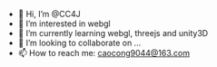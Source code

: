 - 👋 Hi, I’m @CC4J
- 👀 I’m interested in webgl
- 🌱 I’m currently learning webgl, threejs and unity3D
- 💞️ I’m looking to collaborate on ...
- 📫 How to reach me: caocong9044@163.com

<!---
CC4J/CC4J is a ✨ special ✨ repository because its `README.md` (this file) appears on your GitHub profile.
You can click the Preview link to take a look at your changes.
--->

